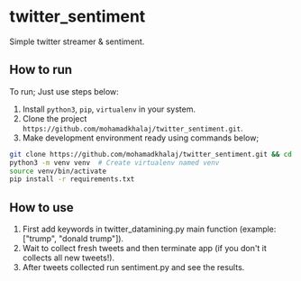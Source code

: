 # twitter_sentiment
Simple twitter streamer & sentiment.

## How to run

To run; Just use steps below:

1. Install `python3`, `pip`, `virtualenv` in your system.
2. Clone the project `https://github.com/mohamadkhalaj/twitter_sentiment.git`.
3. Make development environment ready using commands below;

  ```bash
  git clone https://github.com/mohamadkhalaj/twitter_sentiment.git && cd twitter_sentiment
  python3 -m venv venv  # Create virtualenv named venv
  source venv/bin/activate
  pip install -r requirements.txt
  ```
## How to use

1. First add keywords in twitter_datamining.py main function (example: ["trump", "donald trump"]).
2. Wait to collect fresh tweets and then terminate app (if you don't it collects all new tweets!).
3. After tweets collected run sentiment.py and see the results.
